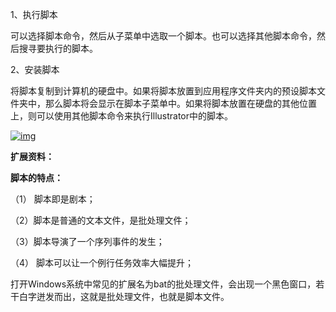 1、执行脚本

可以选择脚本命令，然后从子菜单中选取一个脚本。也可以选择其他脚本命令，然后搜寻要执行的脚本。

2、安装脚本

将脚本复制到计算机的硬盘中。如果将脚本放置到应用程序文件夹内的预设脚本文件夹中，那么脚本将会显示在脚本子菜单中。如果将脚本放置在硬盘的其他位置上，则可以使用其他脚本命令来执行Illustrator中的脚本。

[![img](https://iknow-pic.cdn.bcebos.com/f603918fa0ec08fa04c0edd849ee3d6d54fbda89?x-bce-process=image%2Fresize%2Cm_lfit%2Cw_600%2Ch_800%2Climit_1%2Fquality%2Cq_85%2Fformat%2Cf_auto)](https://iknow-pic.cdn.bcebos.com/f603918fa0ec08fa04c0edd849ee3d6d54fbda89)

**扩展资料：**

**脚本的特点：**

（1） 脚本即是剧本；

（2）脚本是普通的文本文件，是批处理文件；

（3）脚本导演了一个序列事件的发生；

（4） 脚本可以让一个例行任务效率大幅提升；

打开Windows系统中常见的扩展名为bat的批处理文件，会出现一个黑色窗口，若干白字迸发而出，这就是批处理文件，也就是脚本文件。